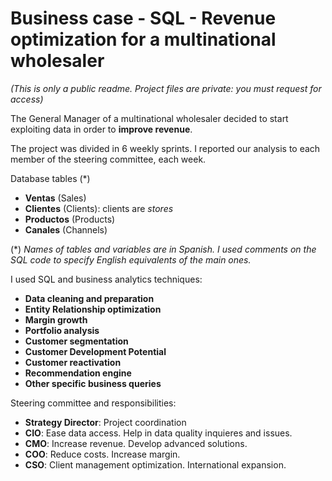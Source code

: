 # Business case - SQL - Revenue optimization for a multinational wholesaler

*(This is only a public readme. Project files are private: you must request for access)*

The General Manager of a multinational wholesaler decided to start exploiting data in order to **improve revenue**.

The project was divided in 6 weekly sprints. I reported our analysis to each member of the steering committee, each week.

Database tables (*)
- **Ventas** (Sales)
- **Clientes** (Clients): clients are *stores*
- **Productos** (Products)
- **Canales** (Channels)

(*) *Names of tables and variables are in Spanish. I used comments on the SQL code to specify English equivalents of the main ones.*

I used SQL and business analytics techniques:

- **Data cleaning and preparation**
- **Entity Relationship optimization**
- **Margin growth**
- **Portfolio analysis**
- **Customer segmentation**
- **Customer Development Potential**
- **Customer reactivation**
- **Recommendation engine**
- **Other specific business queries**

Steering committee and responsibilities:

- **Strategy Director**: Project coordination
- **CIO**: Ease data access. Help in data quality inquieres and issues.
- **CMO**: Increase revenue. Develop advanced solutions.
- **COO**: Reduce costs. Increase margin.
- **CSO**: Client management optimization. International expansion.
